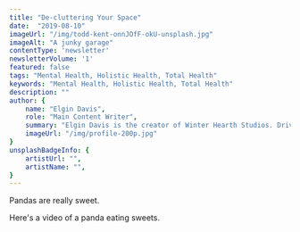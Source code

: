 ```yaml
---
title: "De-cluttering Your Space"
date:  "2019-08-10"
imageUrl: "/img/todd-kent-onnJOfF-okU-unsplash.jpg"
imageAlt: "A junky garage"
contentType: 'newsletter'
newsletterVolume: '1'
featured: false
tags: "Mental Health, Holistic Health, Total Health"
keywords: "Mental Health, Holistic Health, Total Health"
description: ""
author: {
    name: "Elgin Davis",
    role: "Main Content Writer",
    summary: "Elgin Davis is the creator of Winter Hearth Studios. Driven by a passionate spirit and boundless curiosity, Davis' work seeks to explore the depths of humanity and what it might look like to live a hyper-meaningful existence here on earth.",
    imageUrl: "/img/profile-200p.jpg" 
}
unsplashBadgeInfo: {
    artistUrl: "",
    artistName: "",
}
---
```


Pandas are really sweet.

Here's a video of a panda eating sweets.

